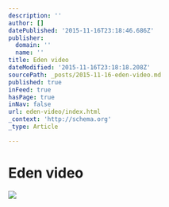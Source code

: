 ```yaml
---
description: ''
author: []
datePublished: '2015-11-16T23:18:46.686Z'
publisher:
  domain: ''
  name: ''
title: Eden video
dateModified: '2015-11-16T23:18:18.208Z'
sourcePath: _posts/2015-11-16-eden-video.md
published: true
inFeed: true
hasPage: true
inNav: false
url: eden-video/index.html
_context: 'http://schema.org'
_type: Article

---
```

# Eden video
![](https://the-grid-user-content.s3-us-west-2.amazonaws.com/be93f924-4b2a-4e3e-8d5c-9ad776e04c71.png)